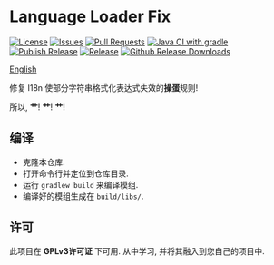 # Language Loader Fix
[![License](https://img.shields.io/github/license/Hendrix-Shen/Language-Loader-Fix?style=flat-square)](https://github.com/Hendrix-Shen/Language-Loader-Fix/blob/main/LICENSE)
[![Issues](https://img.shields.io/github/issues/Hendrix-Shen/Language-Loader-Fix?style=flat-square)](https://github.com/Hendrix-Shen/Language-Loader-Fix/issues)
[![Pull Requests](https://img.shields.io/github/issues-pr/Hendrix-Shen/Language-Loader-Fix?style=flat-square)](https://github.com/Hendrix-Shen/Language-Loader-Fix/pulls)
[![Java CI with gradle](https://img.shields.io/github/workflow/status/Hendrix-Shen/Language-Loader-Fix/Java%20CI%20with%20Gradle?label=Java%20CI%20with%20Gradle&style=flat-square)](https://github.com/Hendrix-Shen/Language-Loader-Fix/actions/workflows/build.yml)
[![Publish Release](https://img.shields.io/github/workflow/status/Hendrix-Shen/Language-Loader-Fix/Publish%20Release?label=Publish%20Release&style=flat-square)](https://github.com/Hendrix-Shen/Language-Loader-Fix/actions/workflows/publish.yml)
[![Release](https://img.shields.io/github/v/release/Hendrix-Shen/Language-Loader-Fix?include_prereleases&style=flat-square)](https://github.com/Hendrix-Shen/Language-Loader-Fix/releases)
[![Github Release Downloads](https://img.shields.io/github/downloads/Hendrix-Shen/Language-Loader-Fix/total?label=Github%20Release%20Downloads&style=flat-square)](https://github.com/Hendrix-Shen/Language-Loader-Fix/releases)

[English](./README.md)

修复 I18n 使部分字符串格式化表达式失效的**操蛋**规则!

所以,  **艹**!  **艹**!  **艹**!
## 编译
- 克隆本仓库.
- 打开命令行并定位到仓库目录.
- 运行 `gradlew build` 来编译模组.
- 编译好的模组生成在 `build/libs/`.
## 许可
此项目在 **GPLv3许可证** 下可用. 从中学习, 并将其融入到您自己的项目中.